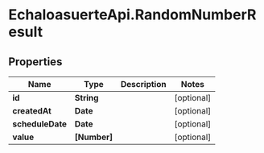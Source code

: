 # EchaloasuerteApi.RandomNumberResult

## Properties
Name | Type | Description | Notes
------------ | ------------- | ------------- | -------------
**id** | **String** |  | [optional] 
**createdAt** | **Date** |  | [optional] 
**scheduleDate** | **Date** |  | [optional] 
**value** | **[Number]** |  | [optional] 


